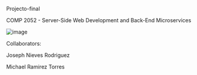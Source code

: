 Projecto-final

COMP 2052 - Server-Side Web Development and Back-End Microservices


![image](https://github.com/user-attachments/assets/ab7ae1a1-61ae-46b8-9307-d6cb3ed3edfc)

Collaborators: 

Joseph Nieves Rodriguez 

Michael Ramirez Torres
